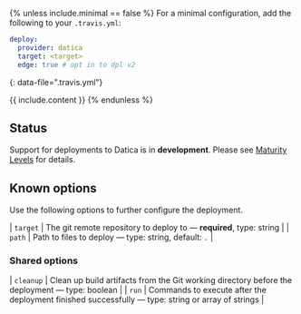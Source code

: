 {% unless include.minimal == false %}
For a minimal configuration, add the following to your `.travis.yml`:

```yaml
deploy:
  provider: datica
  target: <target>
  edge: true # opt in to dpl v2
```
{: data-file=".travis.yml"}



{{ include.content }}
{% endunless %}

## Status

Support for deployments to Datica is in **development**. Please see [Maturity Levels](/user/deployment-v2#maturity-levels) for details.
## Known options

Use the following options to further configure the deployment.

| `target` | The git remote repository to deploy to &mdash; **required**, type: string |
| `path` | Path to files to deploy &mdash; type: string, default: `.` |

### Shared options

| `cleanup` | Clean up build artifacts from the Git working directory before the deployment &mdash; type: boolean |
| `run` | Commands to execute after the deployment finished successfully &mdash; type: string or array of strings |


